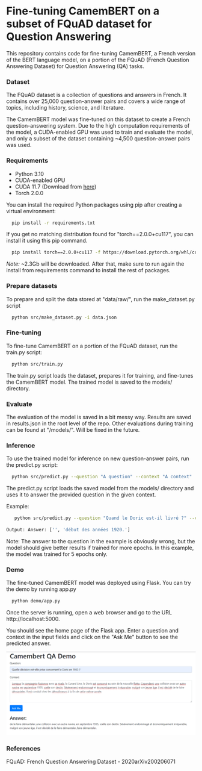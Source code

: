 Fine-tuning CamemBERT on a subset of FQuAD dataset for Question Answering
==============================

This repository contains code for fine-tuning CamemBERT, a French version of the BERT language model, on a portion of the FQuAD (French Question Answering Dataset) for Question Answering (QA) tasks.

### Dataset
The FQuAD dataset is a collection of questions and answers in French. It contains over 25,000 question-answer pairs and covers a wide range of topics, including history, science, and literature. 

The CamemBERT model was fine-tuned on this dataset to create a French question-answering system. Due to the high computation requirements of the model, a CUDA-enabled GPU was used to train and evaluate the model, and only a subset of the dataset containing ~4,500 question-answer pairs was used.

### Requirements 
- Python 3.10
- CUDA-enabled GPU
- CUDA 11.7 (Download from [here](https://developer.nvidia.com/cuda-11-7-0-download-archive?target_os=Windows&target_arch=x86_64&target_version=11&target_type=exe_local))
- Torch 2.0.0 

You can install the required Python packages using pip after creating a virtual environment:
```bash
  pip install -r requirements.txt
```

If you get no matching distribution found for "torch==2.0.0+cu117", you can install it using this pip command.
```bash
  pip install torch==2.0.0+cu117 -f https://download.pytorch.org/whl/cu117/torch_stable.html 
```
*Note:* ~2.3Gb will be downloaded. After that, make sure to run again the install from requirements command to install the rest of packages.

### Prepare datasets
To prepare and split the data stored at "data/raw/", run the make_dataset.py script
```bash
  python src/make_dataset.py -i data.json
```

### Fine-tuning
To fine-tune CamemBERT on a portion of the FQuAD dataset, run the train.py script:

```bash
  python src/train.py
```

The train.py script loads the dataset, prepares it for training, and fine-tunes the CamemBERT model. The trained model is saved to the models/ directory.

### Evaluate

The evaluation of the model is saved in a bit messy way. Results are saved in results.json in the root level of the repo. Other evaluations during training can be found at "/models/". Will be fixed in the future.

### Inference
To use the trained model for inference on new question-answer pairs, run the predict.py script:

```bash
  python src/predict.py --question "A question" --context "A context"
```

The predict.py script loads the saved model from the models/ directory and uses it to answer the provided question in the given context.

Example: 
```bash
   python src/predict.py --question "Quand le Doric est-il livré ?" --context "Avant la Première Guerre mondiale, l'International Mercantile Marine Co. commande aux chantiers Harland & Wolff la construction de plusieurs navires destinés à ses compagnies. Les deux premiers, le Regina et le Pittsburgh ébauchés en 1913, sont achevés après la guerre et mis en service au début des années 1920. Le Doric est le troisième navire construit sur ce modèle et un quatrième, légèrement plus grand, le Laurentic, suivra en 1927. La quille du Doric est posée bien après la guerre, en 1921, et sa construction est rapide, puisqu'il est lancé dès le 8 août 1922 et livré le 29 mai 1923."
```
```bash
Output: Answer: ['', 'début des années 1920.']
```
Note: The answer to the question in the example is obviously wrong, but the model should give better results if trained for more epochs. In this example, the model was trained for 5 epochs only.

### Demo

The fine-tuned CamemBERT model was deployed using Flask. You can try the demo by running app.py
```bash
  python demo/app.py
```
Once the server is running, open a web browser and go to the URL http://localhost:5000.

You should see the home page of the Flask app. Enter a question and context in the input fields and click on the "Ask Me" button to see the predicted answer.

![alt text](demo/demo.png)


### References 

FQuAD: French Question Answering Dataset - 2020arXiv200206071


